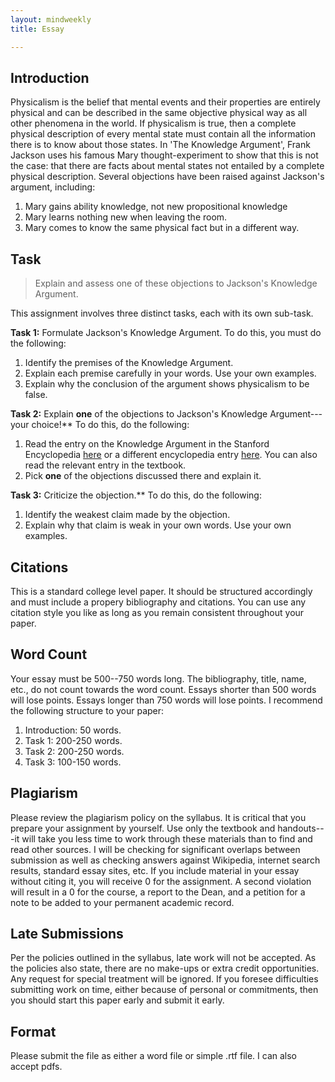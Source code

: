 ```yaml
---
layout: mindweekly
title: Essay

---
```

  
## Introduction 

Physicalism is the belief that mental events and their properties are entirely physical and can be described in the same objective physical way as all other phenomena in the world. If physicalism is true, then a complete physical description of every mental state must contain all the information there is to know about those states. In 'The Knowledge Argument', Frank Jackson uses his famous Mary thought-experiment to show that this is not the case: that there are facts about mental states not entailed by a complete physical description. Several objections have been raised against Jackson's argument, including: 

1. Mary gains ability knowledge, not new propositional knowledge
3. Mary learns nothing new when leaving the room. 
3. Mary comes to know the same physical fact but in a different way.


## Task 

> Explain and assess one of these objections to Jackson's Knowledge Argument. 

This assignment involves three distinct tasks, each with its own sub-task.  

**Task 1:** Formulate Jackson's Knowledge Argument. To do this, you must do the following: 

1. Identify the premises of the Knowledge Argument. 
2. Explain each premise carefully in your words. Use your own examples. 
3. Explain why the conclusion of the argument shows physicalism to be false. 

**Task 2:** Explain **one** of the objections to Jackson's Knowledge Argument---your choice!** To do this, do the following: 

1. Read the entry on the Knowledge Argument in the Stanford Encyclopedia [here](https://plato.stanford.edu/entries/qualia-knowledge) or a different encyclopedia entry [here](http://www.iep.utm.edu/know-arg/). You can also read the relevant entry in the textbook.
2. Pick **one** of the objections discussed there and explain it.  

**Task 3:** Criticize the objection.** To do this, do the following: 

1. Identify the weakest claim made by the objection. 
2. Explain why that claim is weak in your own words. Use your own examples. 

## Citations

This is a standard college level paper. It should be structured accordingly and must include a propery bibliography and citations. You can use any citation style you like as long as you remain consistent throughout your paper. 

## Word Count

Your essay must be 500--750 words long. The bibliography, title, name, etc., do not count towards the word count. Essays shorter than 500 words will lose points. Essays longer than 750 words will lose points.  I recommend the following structure to your paper:

1. Introduction: 50 words.
2. Task 1: 200-250 words.
3. Task 2: 200-250 words.
4. Task 3: 100-150 words.

 

## Plagiarism

Please review the plagiarism policy on the syllabus. It is critical that you prepare your assignment by yourself. Use only the textbook and handouts---it will take you less time to work through these materials than to find and read other sources. I will be checking for significant overlaps between submission as well as checking answers against Wikipedia, internet search results, standard essay sites, etc. If you include material in your essay without citing it, you will receive 0 for the assignment. A second violation will result in a 0 for the course, a report to the Dean, and a petition for a note to be added to your permanent academic record. 



## Late Submissions

Per the policies outlined in the syllabus, late work will not be accepted. As the policies also state, there are no make-ups or extra credit opportunities. Any request for special treatment will be ignored. If you foresee difficulties submitting work on time, either because of personal or commitments, then you should start this paper early and submit it early. 

## Format
Please submit the file as either a word file or simple .rtf file. I can also accept pdfs. 


